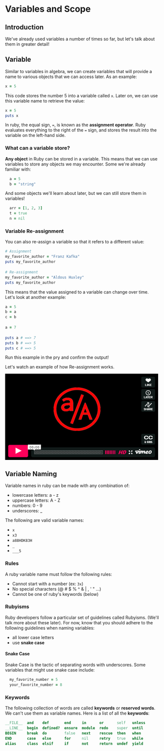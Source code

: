 # Variables and Scope

## Introduction

We've already used variables a number of times so far, but let's talk about them in greater detail!

## Variable

Similar to variables in algebra, we can create variables that will provide a name to various objects that we can access later. As an example:

```ruby
x = 5
```

This code stores the number 5 into a variable called `x`. Later on, we can use this variable name to retrieve the value:

```ruby
x = 5
puts x
```

In ruby, the equal sign, `=`, is known as the **assignment operator**.  Ruby evaluates everything to the right of the `=` sign, and stores the result into the variable on the left-hand side.

### What can a variable store?

**Any object** in Ruby can be stored in a variable. This means that we can use variables to store any objects we may encounter. Some we're already familiar with:

```ruby
  a = 5
  b = "string"
```

And some objects we'll learn about later, but we can still store them in variables!

```ruby
  arr = [1, 2, 3]
  t = true
  n = nil
```

### Variable Re-assignment

You can also re-assign a variable so that it refers to a different value:

```ruby
# Assignment
my_favorite_author = "Franz Kafka"
puts my_favorite_author

# Re-assignment
my_favorite_author = "Aldous Huxley"
puts my_favorite_author
```

This means that the value assigned to a variable can change over time. Let's look at another example:

```ruby
a = 5
b = a
c = b

a = 7

puts a # ==> 7
puts b # ==> 5
puts c # ==> 5
```

Run this example in the pry and confirm the output!

Let's watch an example of how Re-assignment works.

[![Assignment](./assets/video_link.png)](https://vimeo.com/181828680)

## Variable Naming

Variable names in ruby can be made with any combination of:
  * lowercase letters: a - z
  * uppercase letters: A - Z
  * numbers: 0 - 9
  * underscores: _

The following are valid variable names:
  * `x`
  * `x3`
  * `a88HDK83H`
  * `_`
  * `___5`

### Rules

A ruby variable name must follow the following rules:
  * Cannot start with a number (ex: `3x`)
  * No special characters (@ # $ % ^ & | , ' " ...)
  * Cannot be one of ruby's keywords (below)

### Rubyisms

Ruby developers follow a particular set of guidelines called Rubyisms. (We'll talk more about these later). For now, know that you should adhere to the following guidelines when naming variables:

  * all lower case letters
  * use **snake case**

#### Snake Case

Snake Case is the tactic of separating words with underscores. Some variables that might use snake case include:

```ruby
  my_favorite_number = 5
  your_favorite_number = 8
```

### Keywords

The following collection of words are called **keywords** or **reserved words**. We can't use them as variable names. Here is a list of all the **keywords**:

```ruby
__FILE__  and    def       end     in      or      self   unless
__LINE__  begin  defined?  ensure  module  redo    super  until
BEGIN     break  do        false   next    rescue  then   when
END       case   else      for     nil     retry   true   while
alias     class  elsif     if      not     return  undef  yield
```
